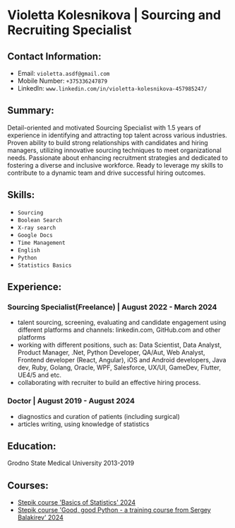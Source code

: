 # Violetta Kolesnikova | Sourcing and Recruiting Specialist
## Contact Information:
- Email: `violetta.asdf@gmail.com`
- Mobile Number: `+375336247879`
- LinkedIn: `www.linkedin.com/in/violetta-kolesnikova-457985247/`
## Summary:
Detail-oriented and motivated Sourcing Specialist with 1.5 years of experience in identifying and attracting top talent across various industries. Proven ability to build strong relationships with candidates and hiring managers, utilizing innovative sourcing techniques to meet organizational needs. Passionate about enhancing recruitment strategies and dedicated to fostering a diverse and inclusive workforce. Ready to leverage my skills to contribute to a dynamic team and drive successful hiring outcomes.
## Skills: 
- `Sourcing`
- `Boolean Search`
- `X-ray search`
- `Google Docs` 
- `Time Management`
- `English`
- `Python` 
- `Statistics Basics`
## Experience: 
### Sourcing Specialist(Freelance) | August 2022 - March 2024 
- talent sourcing, screening, evaluating and candidate engagement using different platforms and channels:  linkedin.com, GitHub.com and other platforms
- working with different positions, such as: Data Scientist, Data Analyst, Product Manager, .Net, Python Developer, QA/Aut, Web Analyst, Frontend developer (React, 
  Angular), iOS and Android developers, Java dev, Ruby, Golang, Oracle, WPF, Salesforce, UX/UI, GameDev, Flutter, UE4/5 and etc.
- collaborating with recruiter to build an effective hiring process.
### Doctor | August 2019 - August 2024
- diagnostics and curation of patients (including surgical)
- articles writing, using knowledge of statistics
## Education: 
Grodno State Medical University 2013-2019
## Courses:
- [Stepik course 'Basics of Statistics' 2024](https://stepik.org/cert/2693560?lang=en)
- [Stepik course 'Good, good Python - a training course from Sergey Balakirev' 2024](https://stepik.org/cert/2551986?lang=en) 
